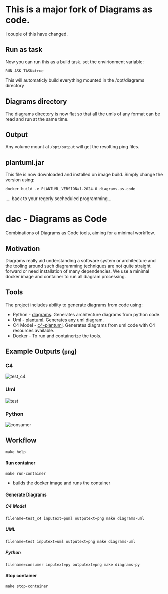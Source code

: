 
# This is a major fork of Diagrams as code.

I couple of this have changed.

## Run as task

Now you can run this as a build task.
set the envirionment variable:
```
RUN_ASK_TASK=true
```

This will automaticly build everything mounted in the /opt/diagrams directory

## Diagrams directory

The diagrams directory is now flat so that all the umls of any format can be read and run at the same time.

## Output

Any volume mount at `/opt/output` will get the resolting ping files.

## plantuml.jar

This file is now downloaded and installed on image build.
Simply change the version using:
```
docker build -e PLANTUML_VERSION=1.2024.0 diagrams-as-code
```

.... back to your regerly secheduled programming...

# dac - Diagrams as Code

Combinations of Diagrams as Code tools, aiming for a minimal workflow.

## Motivation

Diagrams really aid understanding a software system or architecture and the tooling around such diagramming techniques are not quite straight forward or need installation of many dependencies.
We use a minimal docker image and container to run all diagram processing.

## Tools

The project includes ability to generate diagrams from code using:

- Python - [diagrams](https://diagrams.mingrammer.com/). Generates architecture diagrams from python code.
- Uml - [plantuml](https://plantuml.com/). Generates any uml diagram.
- C4 Model - [c4-plantuml](https://github.com/plantuml-stdlib/C4-PlantUML). Generates diagrams from uml code with C4 resources available.
- Docker - To run and containerize the tools.

## Example Outputs (`png`)

### C4

![test_c4](https://user-images.githubusercontent.com/16656207/179087128-b4fe4921-abfd-42ce-9c03-fb7b382d366c.png)

### Uml

![test](https://user-images.githubusercontent.com/16656207/179087059-f841f2fb-699a-4466-821e-ef8bd519477d.png)

### Python

![consumer](https://user-images.githubusercontent.com/16656207/179086957-85fffea6-bd55-4d88-9598-a69f5a4d0302.png)

## Workflow

`make help`

#### Run container

`make run-container`

- builds the docker image and runs the container

#### Generate Diagrams

##### C4 Model

`filename=test_c4 inputext=puml outputext=png make diagrams-uml`

##### UML

`filename=test inputext=uml outputext=png make diagrams-uml`

##### Python

`filename=consumer inputext=py outputext=png make diagrams-py`

#### Stop container

`make stop-container`
